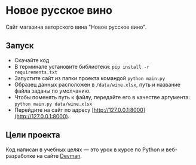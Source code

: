 # Новое русское вино

Сайт магазина авторского вина "Новое русское вино".



## Запуск

- Скачайте код
- В терминале установите библиотеки: ```pip install -r requirements.txt```
- Запустите сайт из папки проекта командой ```python main.py```
- Образец данных расположен в ```/data/wine.xlsx```, путь и название файла заданы по умолчанию.
- Чтобы поменять путь к файлу, передайте его в качестве аргумента:<br>```python main.py data/wine.xlsx```
- Перейдите на сайт по адресу [http://127.0.0.1:8000](http://127.0.0.1:8000).

## Цели проекта

Код написан в учебных целях — это урок в курсе по Python и веб-разработке на сайте [Devman](https://dvmn.org).
